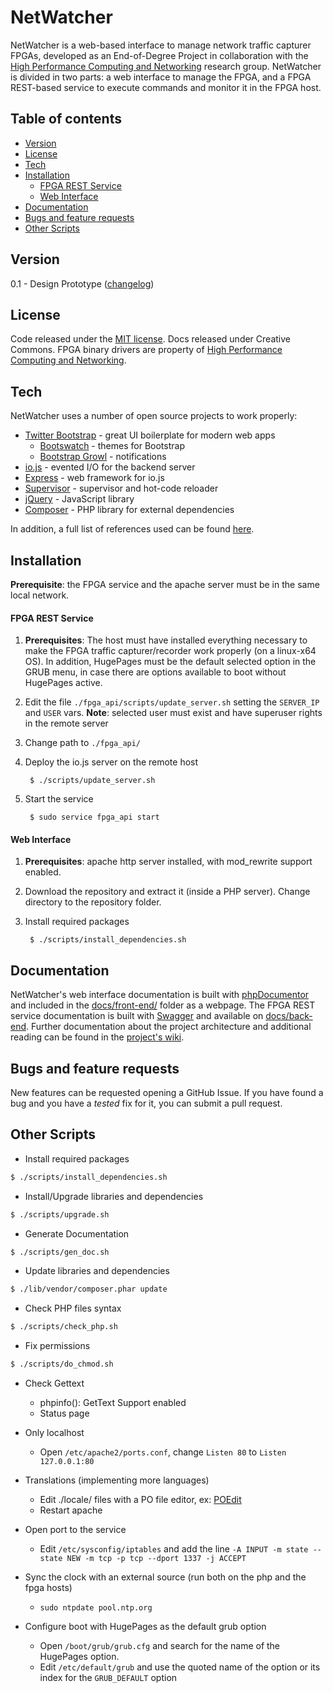 # NetWatcher

NetWatcher is a web-based interface to manage network traffic capturer FPGAs, developed as an End-of-Degree Project in collaboration with the [High Performance Computing and Networking](http://www.hpcn.es/) research group. NetWatcher is divided in two parts: a web interface to manage the FPGA, and a FPGA REST-based service to execute commands and monitor it in the FPGA host.

## Table of contents

- [Version](#version)
- [License](#license)
- [Tech](#tech)
- [Installation](#installation)
     - [FPGA REST Service](#fpga-rest-service)
     - [Web Interface](#web-interface)
- [Documentation](#documentation)
- [Bugs and feature requests](#bugs-and-feature-requests)
- [Other Scripts](#other-scripts)


Version
----
0.1 - Design Prototype ([changelog](changelog.md))


License
----
Code released under the [MIT license](LICENSE.md). Docs released under Creative Commons. FPGA binary drivers are property of [High Performance Computing and Networking](http://www.hpcn.es/).

Tech
----

NetWatcher uses a number of open source projects to work properly:

* [Twitter Bootstrap](https://twitter.github.com/bootstrap/index.html) - great UI boilerplate for modern web apps
    * [Bootswatch](http://bootswatch.com/) - themes for Bootstrap
    * [Bootstrap Growl](https://github.com/ifightcrime/bootstrap-growl) - notifications
* [io.js](https://iojs.org/) - evented I/O for the backend server
* [Express](http://expressjs.com/) - web framework for io.js
* [Supervisor](https://github.com/isaacs/node-supervisor) - supervisor and hot-code reloader
* [jQuery](https://jquery.com) - JavaScript library
* [Composer](https://getcomposer.org) - PHP library for external dependencies

In addition, a full list of references used can be found [here](REFERENCES.md).

Installation
----
**Prerequisite**: the FPGA service and the apache server must be in the same local network.

#### FPGA REST Service
1. **Prerequisites**: The host must have installed everything necessary to make the FPGA traffic capturer/recorder work properly (on a linux-x64 OS). In addition, HugePages must be the default selected option in the GRUB menu, in case there are options available to boot without HugePages active.
2. Edit the file `./fpga_api/scripts/update_server.sh` setting the `SERVER_IP` and `USER` vars. **Note**: selected user must exist and have superuser rights in the remote server
3. Change path to `./fpga_api/`
4. Deploy the io.js server on the remote host

        $ ./scripts/update_server.sh
5. Start the service

        $ sudo service fpga_api start

#### Web Interface
1. **Prerequisites**: apache http server installed, with mod_rewrite support enabled.
2. Download the repository and extract it (inside a PHP server). Change directory to the repository folder.
3. Install required packages

        $ ./scripts/install_dependencies.sh

Documentation
----
NetWatcher's web interface documentation is built with [phpDocumentor](https://www.phpdoc.org) and included in the [docs/front-end/](docs/front-end/) folder as a webpage. The FPGA REST service documentation is built with [Swagger](http://swagger.io/) and available on [docs/back-end](docs/back-end). Further documentation about the project architecture and additional reading can be found in the [project's wiki](https://github.com/JSidrach/NetWatcher/wiki).

Bugs and feature requests
----
New features can be requested opening a GitHub Issue. If you have found a bug and you have a *tested* fix for it, you can submit a pull request.

Other Scripts
----

* Install required packages
```sh
$ ./scripts/install_dependencies.sh
```

* Install/Upgrade libraries and dependencies
```sh
$ ./scripts/upgrade.sh
```

* Generate Documentation
```sh
$ ./scripts/gen_doc.sh
```

* Update libraries and dependencies
```sh
$ ./lib/vendor/composer.phar update
```

* Check PHP files syntax
```sh
$ ./scripts/check_php.sh
```

* Fix permissions
```sh
$ ./scripts/do_chmod.sh
```

* Check Gettext
    * phpinfo(): GetText Support enabled
    * Status page
    
* Only localhost
    * Open `/etc/apache2/ports.conf`, change `Listen 80` to `Listen 127.0.0.1:80`

* Translations (implementing more languages)
    * Edit ./locale/ files with a PO file editor, ex: [POEdit](https://poedit.net)
    * Restart apache

* Open port to the service
    * Edit `/etc/sysconfig/iptables` and add the line `-A INPUT -m state --state NEW -m tcp -p tcp --dport 1337 -j ACCEPT`

* Sync the clock with an external source (run both on the php and the fpga hosts)
    * `sudo ntpdate pool.ntp.org`

* Configure boot with HugePages as the default grub option
    * Open `/boot/grub/grub.cfg` and search for the name of the HugePages option.
    * Edit `/etc/default/grub` and use the quoted name of the option or its index for the `GRUB_DEFAULT` option